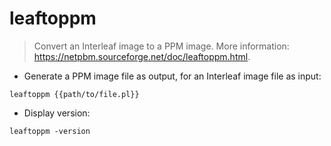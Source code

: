 # leaftoppm

> Convert an Interleaf image to a PPM image.
> More information: <https://netpbm.sourceforge.net/doc/leaftoppm.html>.

- Generate a PPM image file as output, for an Interleaf image file as input:

`leaftoppm {{path/to/file.pl}}`

- Display version:

`leaftoppm -version`
